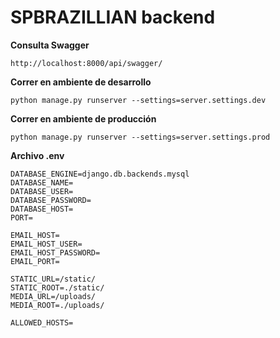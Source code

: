 # SPBRAZILLIAN backend

**Consulta Swagger**

    http://localhost:8000/api/swagger/

**Correr en ambiente de desarrollo**

    python manage.py runserver --settings=server.settings.dev

**Correr en ambiente de producción**

    python manage.py runserver --settings=server.settings.prod

**Archivo .env**

    DATABASE_ENGINE=django.db.backends.mysql
    DATABASE_NAME=
    DATABASE_USER=
    DATABASE_PASSWORD=
    DATABASE_HOST=
    PORT=
    
    EMAIL_HOST=
    EMAIL_HOST_USER=
    EMAIL_HOST_PASSWORD=
    EMAIL_PORT=
    
    STATIC_URL=/static/
    STATIC_ROOT=./static/
    MEDIA_URL=/uploads/
    MEDIA_ROOT=./uploads/
    
    ALLOWED_HOSTS=

